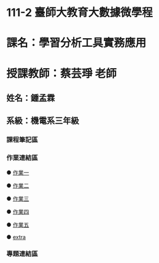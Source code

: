 # 111-2 臺師大教育大數據微學程
# 課名：學習分析工具實務應用
# 授課教師：蔡芸琤 老師
## 姓名：鍾孟霖
## 系級：機電系三年級
### 課程筆記區  

### 作業連結區  
● [作業一](https://github.com/mlchung1231/LATrepo/blob/main/week3/0308.ipynb)  

● [作業二](https://github.com/mlchung1231/LATrepo/blob/main/week5/0322(HW2).ipynb)  

● [作業三](https://github.com/mlchung1231/LATrepo/blob/main/week6/HW3.ipynb)

● [作業四](https://github.com/mlchung1231/LATrepo/tree/main/week10/homework4(NLP))   

● [作業五](https://github.com/mlchung1231/LATrepo/tree/main/week13/Homework5)   

● [extra](https://github.com/mlchung1231/LATrepo/tree/main/week14)


### 專題連結區  
